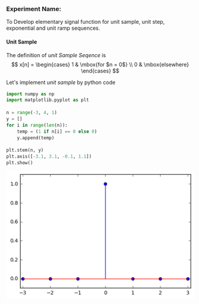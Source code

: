 
### Experiment Name: 

To Develop elementary signal function for unit sample, unit step, exponential and unit
ramp sequences.

#### Unit Sample

The definition of *unit Sample Seqence* is
$$
x[n] = \begin{cases}
    1 & \mbox{for $n = 0$} \\
    0 & \mbox{elsewhere}
  \end{cases}
$$

Let's implement *unit sample* by python code


```python
import numpy as np
import matplotlib.pyplot as plt

n = range(-3, 4, 1)
y = []
for i in range(len(n)):
    temp = (1 if n[i] == 0 else 0)
    y.append(temp)
    
plt.stem(n, y)
plt.axis([-3.1, 3.1, -0.1, 1.1])
plt.show()
```


![png](output_1_0.png)

